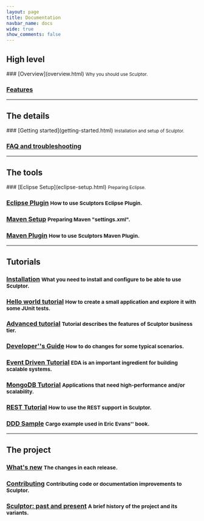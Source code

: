 ```yaml
---
layout: page
title: Documentation
navbar_name: docs
wide: true
show_comments: false
---
```

<div class="row">
  <div class="span4">
    <h2>High level</h2>
  </div>
  <div class="span8" markdown="1">
### [Overview](overview.html) <small>Why you should use Sculptor.</small>

### [Features](features.html)

  </div>
</div>

----

<div class="row">
  <div class="span4">
    <h2>The details</h2>
  </div>
  <div class="span8" markdown="1">
### [Getting started](getting-started.html) <small>Installation and setup of Sculptor.</small>

### [FAQ and troubleshooting](faq.html)

  </div>
</div>

----

<div class="row">
  <div class="span4">
    <h2>The tools</h2>
  </div>
  <div class="span8" markdown="1">
### [Eclipse Setup](eclipse-setup.html) <small>Preparing Eclipse.</small>

### [Eclipse Plugin](eclipse-plugin.html) <small>How to use Sculptors Eclipse Plugin.</small>

### [Maven Setup](maven-setup.html) <small>Preparing Maven "settings.xml".</small>

### [Maven Plugin](maven-plugin.html) <small>How to use Sculptors Maven Plugin.</small>

  </div>
</div>

----

<div class="row">
  <div class="span4">
    <h2>Tutorials</h2>
  </div>
  <div class="span8" markdown="1">

### [Installation](installation.html) <small>What you need to install and configure to be able to use Sculptor.</small>
### [Hello world tutorial](hello-world-tutorial.html) <small>How to create a small application and explore it with some JUnit tests.</small>
### [Advanced tutorial](advanced-tutorial.html) <small>Tutorial describes the features of Sculptor business tier.</small>
### [Developer''s Guide](developers-guide.html) <small>How to do changes for some typical scenarios.</small>
### [Event Driven Tutorial](event-driven-tutorial.html) <small>EDA is an important ingredient for building scalable systems.</small>
### [MongoDB Tutorial](mongodb-tutorial) <small>Applications that need high-performance and/or scalability.</small>
### [REST Tutorial](rest-tutorial) <small>How to use the REST support in Sculptor.</small>
### [DDD Sample](ddd-sample) <small>Cargo example used in Eric Evans'' book.</small>

  </div>
</div>

----

<div class="row">
  <div class="span4">
    <h2>The project</h2>
  </div>
  <div class="span8" markdown="1">

### [What's new](whats-new.html) <small>The changes in each release.</small>

### [Contributing](contributing.html) <small>Contributing code or documentation improvements to Sculptor.</small>

### [Sculptor: past and present](past-and-present.html) <small>A brief history of the project and its variants.</small>

  </div>
</div>
